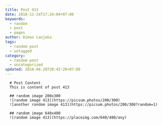 ```yaml
---
title: Post 413
date: 2018-11-24T17:24:04+07:00
keywords:
  - random
  - post
  - pages
author: Dimas Lanjaka
tags:
  - random post
  - untagged
category:
  - random post
  - uncategorized
updated: 2018-04-28T20:43:20+07:00
---
```


      # Post Content
      This is content of post 413

      ## random image 200x300
      ![random image 413](https://picsum.photos/200/300)
      ![another random image 413](https://picsum.photos/200/300?random=1)

      ## random image 640x480
      ![random image 413](https://placeimg.com/640/480/any)
      